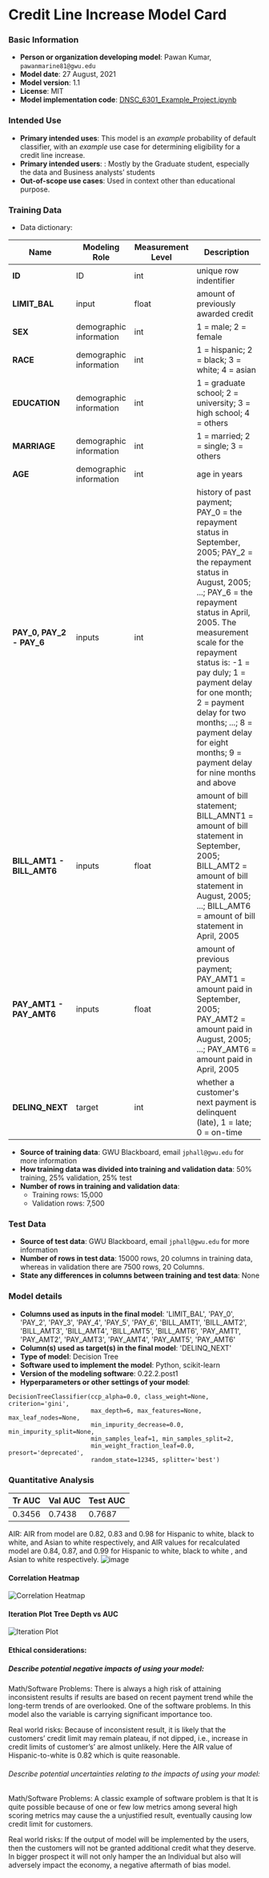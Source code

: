 # Credit Line Increase Model Card

### Basic Information

* **Person or organization developing model**: Pawan Kumar, `pawanmarine81@gwu.edu`
* **Model date**: 27 August, 2021
* **Model version**: 1.1
* **License**: MIT
* **Model implementation code**: [DNSC_6301_Example_Project.ipynb](https://github.com/Pawan8187/DNSC-6301-assignment/blob/main/DNSC_6301_P.ipynb)

### Intended Use
* **Primary intended uses**: This model is an *example* probability of default classifier, with an *example* use case for determining eligibility for a credit line increase.
* **Primary intended users**: : Mostly by the Graduate student, especially the data and Business analysts’ students 
* **Out-of-scope use cases**: Used in context other than educational purpose. 

### Training Data

* Data dictionary: 

| Name | Modeling Role | Measurement Level| Description|
| ---- | ------------- | ---------------- | ---------- |
|**ID**| ID | int | unique row indentifier |
| **LIMIT_BAL** | input | float | amount of previously awarded credit |
| **SEX** | demographic information | int | 1 = male; 2 = female
| **RACE** | demographic information | int | 1 = hispanic; 2 = black; 3 = white; 4 = asian |
| **EDUCATION** | demographic information | int | 1 = graduate school; 2 = university; 3 = high school; 4 = others |
| **MARRIAGE** | demographic information | int | 1 = married; 2 = single; 3 = others |
| **AGE** | demographic information | int | age in years |
| **PAY_0, PAY_2 - PAY_6** | inputs | int | history of past payment; PAY_0 = the repayment status in September, 2005; PAY_2 = the repayment status in August, 2005; ...; PAY_6 = the repayment status in April, 2005. The measurement scale for the repayment status is: -1 = pay duly; 1 = payment delay for one month; 2 = payment delay for two months; ...; 8 = payment delay for eight months; 9 = payment delay for nine months and above |
| **BILL_AMT1 - BILL_AMT6** | inputs | float | amount of bill statement; BILL_AMNT1 = amount of bill statement in September, 2005; BILL_AMT2 = amount of bill statement in August, 2005; ...; BILL_AMT6 = amount of bill statement in April, 2005 |
| **PAY_AMT1 - PAY_AMT6** | inputs | float | amount of previous payment; PAY_AMT1 = amount paid in September, 2005; PAY_AMT2 = amount paid in August, 2005; ...; PAY_AMT6 = amount paid in April, 2005 |
| **DELINQ_NEXT**| target | int | whether a customer's next payment is delinquent (late), 1 = late; 0 = on-time |

* **Source of training data**: GWU Blackboard, email `jphall@gwu.edu` for more information
* **How training data was divided into training and validation data**: 50% training, 25% validation, 25% test
* **Number of rows in training and validation data**:
  * Training rows: 15,000
  * Validation rows: 7,500

### Test Data
* **Source of test data**: GWU Blackboard, email `jphall@gwu.edu` for more information
* **Number of rows in test data**: 15000 rows, 20 columns in training data, whereas in validation there are 7500 rows, 20 Columns. 
* **State any differences in columns between training and test data**: None

### Model details
* **Columns used as inputs in the final model**: 'LIMIT_BAL',
       'PAY_0', 'PAY_2', 'PAY_3', 'PAY_4', 'PAY_5', 'PAY_6', 'BILL_AMT1',
       'BILL_AMT2', 'BILL_AMT3', 'BILL_AMT4', 'BILL_AMT5', 'BILL_AMT6',
       'PAY_AMT1', 'PAY_AMT2', 'PAY_AMT3', 'PAY_AMT4', 'PAY_AMT5', 'PAY_AMT6'
* **Column(s) used as target(s) in the final model**: 'DELINQ_NEXT'
* **Type of model**: Decision Tree 
* **Software used to implement the model**: Python, scikit-learn
* **Version of the modeling software**: 0.22.2.post1
* **Hyperparameters or other settings of your model**: 
```
DecisionTreeClassifier(ccp_alpha=0.0, class_weight=None, criterion='gini',
                       max_depth=6, max_features=None, max_leaf_nodes=None,
                       min_impurity_decrease=0.0, min_impurity_split=None,
                       min_samples_leaf=1, min_samples_split=2,
                       min_weight_fraction_leaf=0.0, presort='deprecated',
                       random_state=12345, splitter='best')
```
### Quantitative Analysis

| Tr AUC | Val AUC | Test AUC |
| ------ | ------- | -------- |
| 0.3456 | 0.7438  | 0.7687 |
AIR: AIR from model are 0.82, 0.83 and 0.98 for Hispanic to white, black to white, and Asian to white respectively, and AIR values for recalculated model are 0.84, 0.87, and 0.99 for Hispanic to white, black to white , and Asian to white respectively. ![image](https://user-images.githubusercontent.com/111696348/187058562-8c118132-f975-463d-8a44-3aee1e4d558e.png)


#### Correlation Heatmap
![Correlation Heatmap](download.png)

#### Iteration Plot Tree Depth vs AUC
![Iteration Plot](Iteration_Plot.png)

#### Ethical considerations:
##### Describe potential negative impacts of using your model:

Math/Software Problems: There is always a high risk of attaining inconsistent results if results are based on recent payment trend while the long-term trends of are overlooked. One of the software problems. In this model also the variable is carrying significant importance too. 

Real world risks: Because of inconsistent result, it is likely that the customers’ credit limit may remain plateau, if not dipped, i.e., increase in credit limits of customer’s’ are almost unlikely. Here the AIR value of Hispanic-to-white is 0.82 which is quite reasonable. 


###### Describe potential uncertainties relating to the impacts of using your model:

Math/Software Problems: A classic example of software problem is that It is quite possible because of one or few low metrics among several high scoring metrics may cause the a unjustified result, eventually causing low credit limit for customers. 

Real world risks: If the output of model will be implemented by the users, then the customers will not be granted additional credit what they deserve. In bigger prospect it will not only hamper the an Individual but also will adversely impact the economy, a negative aftermath of bias model. 

